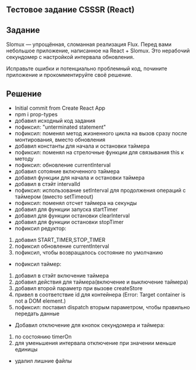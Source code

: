 ## Тестовое задание CSSSR (React)

## Задание

Slomux — упрощённая, сломанная реализация Flux. Перед вами небольшое приложение, написанное на React + Slomux. Это нерабочий секундомер с настройкой интервала обновления.

Исправьте ошибки и потенциально проблемный код, почините приложение и прокомментируйте своё решение.

## Решение

- Initial commit from Create React App
- npm i prop-types
- добавил исходный код задания
- пофиксил: "unterminated statement"
- пофиксил: поменял метод жизненного цикла на вызов сразу после монтирования, вместо обновления
- добавил константы для начала и остановки таймера
- пофиксил: поменял на стрелочные функции для связывания this к методу
- пофиксил: обновление currentInterval
- добавил сотояние включенного таймера
- добавил функции для начала и остановки таймера
- добавил в стэйт intervalId
- пофиксил: использование setInterval для продолжения операций с таймером (вместо setTimeout)
- пофиксил: поменял отсчет таймера на секунды
- добавил для функции запуска startTimer
- добавил для функции остановки clearInterval
- добавил для функции остановки stopTimer
- пофиксил редуктор:
1. добавил START_TIMER,STOP_TIMER
2. пофиксил обновление currentInterval
3. пофиксил, чтобы возвращалось состояние по умолчанию
- пофиксил таймер:
1. добавил в стэйт включение таймера
2. добавил действия для таймера(включение и выключение таймера)
3. добавил второй параметр при вызове createStore
4. привел в соответствие id для контейнера (Error: Target container is not a DOM element.)
5. пофиксил: поставил dispatch вторым параметром, чтобы правильно передать данные
- Добавил отключение для кнопок секундомера и таймера:
1. по состоянию timerOn
2. для уменьшения интервала отключение при значении меньше единицы
- удалил лишние файлы
